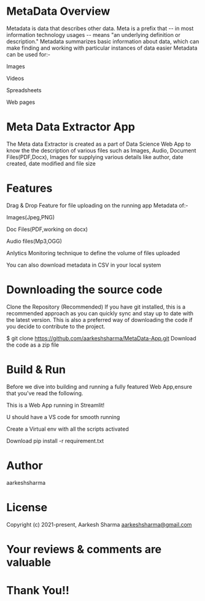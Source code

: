 # MetaData Overview
Metadata is data that describes other data. Meta is a prefix that -- in most information technology usages -- means "an underlying definition or description." 
Metadata summarizes basic information about data, which can make finding and working with particular instances of data easier
Metadata can be used for:-

Images

Videos

Spreadsheets

Web pages

# Meta Data Extractor App
The Meta data Extractor is created as a part of Data Science Web App to know the the description of various files such as Images, Audio, Document Files(PDF,Docx), Images for supplying various details like author, date created, date modified and file size

# Features
Drag & Drop Feature for file uploading on the running app
Metadata of:- 

Images(Jpeg,PNG)

Doc Files(PDF,working on docx)

Audio files(Mp3,OGG)

Anlytics Monitoring technique to define the volume of files uploaded

You can also download metadata in CSV in your local system

# Downloading the source code
Clone the Repository (Recommended) If you have git installed, this is a recommended approach as you can quickly sync and stay up to date with the latest version. This is also a preferred way of downloading the code if you decide to contribute to the project.

$ git clone https://github.com/aarkeshsharma/MetaData-App.git Download the code as a zip file

# Build & Run
Before we dive into building and running a fully featured Web App,ensure that you've read the following.

This is a Web App running in Streamlit!

U should have a VS code for smooth running

Create a Virtual env with all the scripts activated

Download pip install -r requirement.txt

# Author
aarkeshsharma

# License
Copyright (c) 2021-present, Aarkesh Sharma aarkeshsharma@gmail.com

# Your reviews & comments are valuable
# Thank You!!
